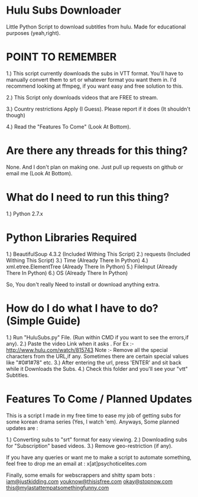 # Hulu Subs Downloader
Little Python Script to download subtitles from hulu. Made for educational purposes (yeah,right).


# POINT TO REMEMBER

1.) This script currently downloads the subs in VTT format. You'll have to manually convert them to srt or whatever format you want them in.
I'd recommend looking at ffmpeg, if you want easy and free solution to this. 

2.) This Script only downloads videos that are FREE to stream.

3.) Country restrictions Apply (I Guess). Please report if it does (It shouldn't though)

4.) Read the "Features To Come" (Look At Bottom).


# Are there any threads for this thing?

None. And I don't plan on making one. Just pull up requests on github or email me (Look At Bottom).


# What do I need to run this thing?

1.) Python 2.7.x

# Python Libraries Required

1.) BeautifulSoup 4.3.2 (Included Withing This Script)
2.) requests (Included Withing This Script)
3.) Time (Already There In Python)
4.) xml.etree.ElementTree (Already There In Python)
5.) FileInput (Already There In Python)
6.) OS (Already There In Python)

So, You don't really Need to install or download anything extra.


# How do I do what I have to do? (Simple Guide)

1.) Run "HuluSubs.py" File. (Run within CMD if you want to see the errors,if any).
2.) Paste the video Link when it asks . For Ex :- http://www.hulu.com/watch/815743
Note :- Remove all the special characters from the URL,if any. Sometimes there are certain special values like "#0#1#78" etc.
3.) After entering the url, press 'ENTER' and sit back while it Downloads the Subs.
4.) Check this folder and you'll see your "vtt" Subtitles.


# Features To Come / Planned Updates

This is a script I made in my free time to ease my job of getting subs for some korean drama series (Yes, I watch 'em).
Anyways, Some planned updates are :

1.) Converting subs to "srt" format for easy viewing.
2.) Downloading subs for "Subscription" based videos.
3.) Remove geo-restriction (if any).


If you have any queries or want me to make a script to automate something, feel free to drop me an email at :
x[at]psychoticelites.com

Finally, some emails for webscrappers and shitty spam bots :
iam@justkidding.com
youknow@thisisfree.com
okay@stopnow.com
this@mylastattempatsomethingfunny.com
